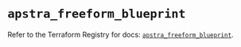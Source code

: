 # `apstra_freeform_blueprint`

Refer to the Terraform Registry for docs: [`apstra_freeform_blueprint`](https://registry.terraform.io/providers/juniper/apstra/0.94.0/docs/resources/freeform_blueprint).
